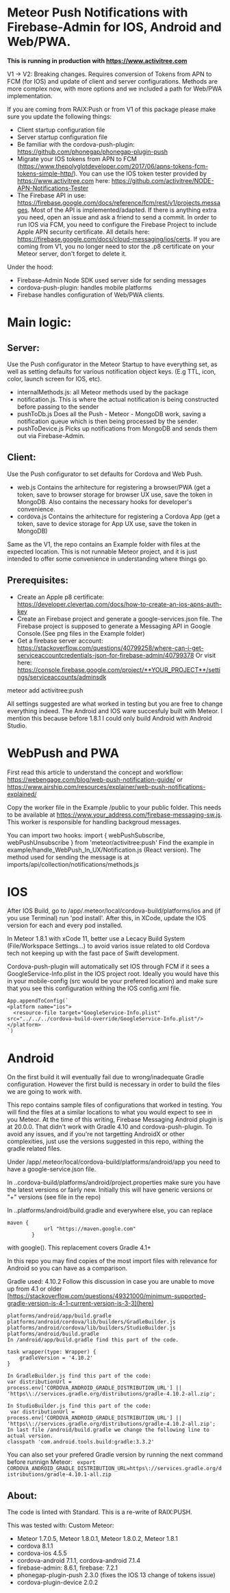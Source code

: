 # Meteor Push Notifications with Firebase-Admin for IOS, Android and Web/PWA.
**This is running in production with https://www.activitree.com**

V1 -> V2: Breaking changes. Requires conversion of Tokens from APN to FCM (for IOS) and update of client and server configurations. Methods are more complex now, with more options and we included a path for Web/PWA implementation.

If you are coming from RAIX:Push or from V1 of this package please make sure you update the following things:
* Client startup configuration file
* Server startup configuration file
* Be familiar with the cordova-push-plugin: https://github.com/phonegap/phonegap-plugin-push
* Migrate your IOS tokens from APN to FCM (https://www.thepolyglotdeveloper.com/2017/06/apns-tokens-fcm-tokens-simple-http/).
You can use the IOS token tester provided by https://www.activitree.com here: https://github.com/activitree/NODE-APN-Notifications-Tester
* The Firebase API in use: https://firebase.google.com/docs/reference/fcm/rest/v1/projects.messages. Most of the API is implemented/adapted. If there is anything extra you need, open an issue and ask a friend to send a commit.
In order to run IOS via FCM, you need to configure the Firebase Project to include Apple APN security certificate. All details here: https://firebase.google.com/docs/cloud-messaging/ios/certs. If you are coming from V1, you no longer need to stor the .p8 certificate on your Meteor server, don't forget to delete it.

Under the hood:
* Firebase-Admin Node SDK used server side for sending messages
* cordova-push-plugin: handles mobile platforms
* Firebase handles configuration of Web/PWA clients.

# Main logic:
  ## Server:
  Use the Push configurator in the Meteor Startup to have everything set, as well as setting defaults for various notification   object keys. (E.g TTL, icon, color, launch screen for IOS, etc).
  * internalMethods.js: all Meteor methods used by the package
  * notification.js. This is where the actual notification is being constructed before passing to the sender
  * pushToDb.js Does all the Push - Meteor - MongoDB work, saving a notification queue which is then being processed by the sender.
  * pushToDevice.js Picks up notifications from MongoDB and sends them out via Firebase-Admin.

  ## Client:
  Use the Push configurator to set defaults for Cordova and Web Push.
  * web.js Contains the arhitecture for registering a browser/PWA (get a token, save to browser storage for browser UX use,     save the token in MongoDB. Also contains the necessary hooks for developer's convenience.
  * cordova.js Contains the arhitecture for registering a Cordova App (get a token, save to device storage for App UX use,       save the token in MongoDB)
  
Same as the V1, the repo contains an Example folder with files at the expected location. This is not runnable Meteor project, and it is just intended to offer some convenience in understanding where things go. 
 
 
 
## Prerequisites:

* Create an Apple p8 certificate: https://developer.clevertap.com/docs/how-to-create-an-ios-apns-auth-key
* Create an Firebase project and generate a google-services.json file. The Firebase project is supposed to generate a Messaging API in Google Console.(See png files in the Example folder)
* Get a firebase server account: https://stackoverflow.com/questions/40799258/where-can-i-get-serviceaccountcredentials-json-for-firebase-admin/40799378
Or visit here: https://console.firebase.google.com/project/**YOUR_PROJECT**/settings/serviceaccounts/adminsdk

meteor add activitree:push

All settings suggested are what worked in testing but you are free to change everything indeed.
The Android and IOS ware succesfuly built with Meteor. I mention this because before 1.8.1 I could only build Android with Android Studio.


# WebPush and PWA
First read this article to understand the concept and workflow: https://webengage.com/blog/web-push-notification-guide/ or https://www.airship.com/resources/explainer/web-push-notifications-explained/

Copy the worker file in the Example /public to your public folder. This needs to be available at https://www.your_address.com/firebase-messaging-sw.js. This worker is responsible for handling backgroud messages.

You can import two hooks: import { webPushSubscribe, webPushUnsubscribe } from 'meteor/activitree:push' Find the example in example/handle_WebPush_In_UX/Notification.js (React version). The method used for sending the message is at imports/api/collection/notifications/methods.js


# IOS
After IOS Build, go to /app/.meteor/local/cordova-build/platforms/ios and (if you use Terminal) run 'pod install'. After this, in XCode, update the IOS version for each and every pod installed.

In Meteor 1.8.1 with xCode 11, better use a Lecacy Build System (File/Workspace Settings...) to avoid varios issue related to old Cordova tech not keeping up with the fast pace of Swift development.

Cordova-push-plugin will automatically set IOS through FCM if it sees a GoogleService-Info.plist in the IOS project root.
Ideally you would have this in your mobile-config (src would be your prefered location) and make sure that you see this configuration withing the IOS config.xml file.
```
App.appendToConfig(`
<platform name="ios">
  <resource-file target="GoogleService-Info.plist" src="../../../cordova-build-override/GoogleService-Info.plist"/>
</platform>
`)
```

# Android
On the first build it will eventually fail due to wrong/inadequate Gradle configuration. However the first build is necessary in order to build the files we are going to work with.

This repo contains sample files of configurations that worked in testing. You will find the files at a similar locations to what you would expect to see in you Meteor. At the time of this writing, Firebase Messaging Android plugin is at 20.0.0. That didn't work with Gradle 4.10 and cordova-push-plugin. To avoid any issues, and if you're not targetting AndroidX or other complexities, just use the versions suggested in this repo, withing the gradle related files.

Under /app/.meteor/local/cordova-build/platforms/android/app you need to have a google-service.json file.

In ..cordova-build/platforms/android/project.properties make sure you have the latest versions or fairly new. Initially this will have generic versions or "+" versions (see file in the repo)

In ..platforms/android/build.gradle and everywhere else, you can replace
```
maven {
            url "https://maven.google.com"
        }
```
with google(). This replacement covers Gradle 4.1+

In this repo you may find copies of the most import files with relevance for Android so you can have as a comparison.

Gradle used: 4.10.2
Follow this discussion in case you are unable to move up from 4.1 or older [https://stackoverflow.com/questions/49321000/minimum-supported-gradle-version-is-4-1-current-version-is-3-3](here)

```
platforms/android/app/build.gradle
platforms/android/cordova/lib/builders/GradleBuilder.js
platforms/android/cordova/lib/builders/StudioBuilder.js
platforms/android/build.gradle
In /android/app/build.gradle find this part of the code.

task wrapper(type: Wrapper) {
    gradleVersion = '4.10.2'
}

In GradleBuilder.js find this part of the code:
var distributionUrl = process.env['CORDOVA_ANDROID_GRADLE_DISTRIBUTION_URL'] || 'https\\://services.gradle.org/distributions/gradle-4.10.2-all.zip';

In StudioBuilder.js find this part of the code:
 var distributionUrl = process.env['CORDOVA_ANDROID_GRADLE_DISTRIBUTION_URL'] || 'https\\://services.gradle.org/distributions/gradle-4.10.2-all.zip';
In last file /android/build.gradle we change the following line to actual version. 
classpath 'com.android.tools.build:gradle:3.3.2'
```
You can also set your prefered Gradle version by running the next command before runnign Meteor:
``` export CORDOVA_ANDROID_GRADLE_DISTRIBUTION_URL=https\://services.gradle.org/distributions/gradle-4.10.1-all.zip```


## About:
The code is linted with Standard.
This is a re-write of RAIX:PUSH.

This was tested with:
Custom Meteor:
* Meteor 1.7.0.5, Meteor 1.8.0.1, Meteor 1.8.0.2, Meteor 1.8.1
* cordova 8.1.1
* cordova-ios 4.5.5
* cordova-android 7.1.1, cordova-android 7.1.4
* firebase-admin: 8.6.1, firebase: 7.2.1
* phonegap-plugin-push 2.3.0 (fixes the IOS 13 change of tokens issue)
* cordova-plugin-device 2.0.2

